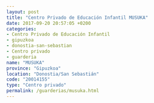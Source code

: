 ```yaml
---
layout: post
title: "Centro Privado de Educación Infantil MUSUKA"
date: 2017-09-20 20:57:05 +0200
categories:
- Centro Privado de Educación Infantil
- gipuzkoa
- donostia-san-sebastian
- Centro privado
- guarderia
name: "MUSUKA"
province: "Gipuzkoa"
location: "Donostia/San Sebastián"
code: "20014155"
type: "Centro privado"
permalink: /guarderias/musuka.html
---
```

